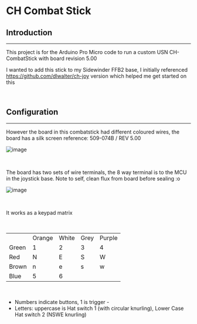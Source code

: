 # CH Combat Stick

## Introduction

* * *

This project is for the Arduino Pro Micro code to run a custom USN CH-CombatStick with board revision 5.00 

I wanted to add this stick to my Sidewinder FFB2 base, I initially referenced https://github.com/dlwalter/ch-joy version which helped me get started on this

&nbsp;

## Configuration

* * *

However the board in this combatstick had different coloured wires, the board has a silk screen reference: 509-074B / REV 5.00

![image](https://github.com/insipiens/CH-Combatstick/assets/68975498/14469eb4-7892-4166-8cf9-bcb159d8a47d)


&nbsp;

The board has two sets of wire terminals, the 8 way terminal is to the MCU in the joystick base. Note to self, clean flux from board before sealing :o

![image](https://github.com/insipiens/CH-Combatstick/assets/68975498/41090bbc-6abc-475a-ba25-e13bc5c87872)


&nbsp;

It works as a keypad matrix

&nbsp;

|     |     |     |     |     |
| :--- | :--- | :--- | :--- | :--- |
|     | Orange | White | Grey | Purple |
| Green | 1   | 2   | 3   | 4   |
| Red | N   | E   | S   | W   |
| Brown | n   | e   | s   | w   |
| Blue | 5   | 6   |     |     |

&nbsp;

- Numbers indicate buttons, 1 is trigger - 
- Letters: uppercase is Hat switch 1 (with circular knurling), Lower Case Hat switch 2 (NSWE knurling)

&nbsp;

&nbsp;

&nbsp;
